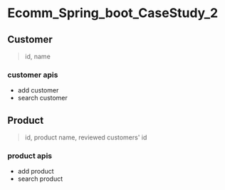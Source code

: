 # Ecomm_Spring_boot_CaseStudy_2

## Customer
  
  > id, name

### customer apis
  - add customer
  - search customer

## Product
  
  > id, product name, reviewed customers' id

### product apis
  - add product
  - search product
